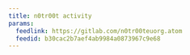 ```yaml
---
title: n0tr00t activity
params:
  feedlink: https://gitlab.com/n0tr00teuorg.atom
  feedid: b30cac2b7aef4ab9984a0873967c9e68
---
```

